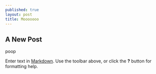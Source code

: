 ```yaml
---
published: true
layout: post
title: Mooooooo
---
```

## A New Post
 poop

Enter text in [Markdown](http://daringfireball.net/projects/markdown/). Use the toolbar above, or click the **?** button for formatting help.
